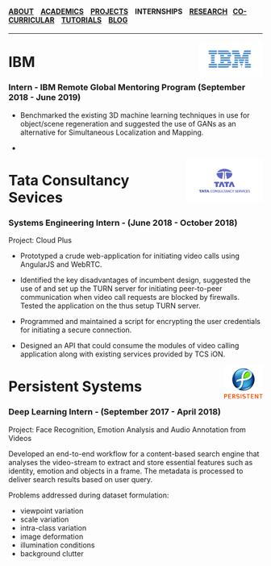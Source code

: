 #### [ABOUT](./index.md) &ensp; [ACADEMICS](./academics.md) &ensp; [PROJECTS](./projects.md) &ensp; INTERNSHIPS &ensp; [RESEARCH](./research.md) &ensp;[CO-CURRICULAR](./extraCurricular.md) &ensp; [TUTORIALS](./tutorials.md) &ensp; [BLOG](./blogs.md)

------- 

<img height = "25%" width = "25%" src="./images/ibmlogo.png" align = "right"/>

# IBM
### Intern - IBM Remote Global Mentoring Program (September 2018 - June 2019)

- Benchmarked the existing 3D machine learning techniques in use for object/scene regeneration and suggested the use of GANs as an alternative for Simultaneous Localization and Mapping.

- 
<img height = "30%" width = "30%" src ="./images/tcslogo.jpg" align = "right"/>

# Tata Consultancy Sevices
### Systems Engineering Intern - (June 2018 - October 2018)

Project: Cloud Plus

- Prototyped a crude web-application for initiating video calls using AngularJS and WebRTC.

- Identified the key disadvantages of incumbent design, suggested the use of and set up the TURN server for initiating peer-to-peer communication when video call requests are blocked by firewalls. Tested the application on the thus setup TURN server.

- Programmed and maintained a script for encrypting the user credentials for initiating a secure connection.

- Designed an API that could consume the modules of video calling application along with existing services provided by TCS iON.

<img height = "15%" width = "15%" src ="./images/persistentlogo.jpg" align = "right"/>

# Persistent Systems 
### Deep Learning Intern - (September 2017 - April 2018)

Project: Face Recognition, Emotion Analysis and Audio Annotation from Videos

Developed an end-to-end workflow for a content-based search engine that analyses the video-stream to extract and store essential features such as identity, emotion and objects in a frame. The metadata is processed to deliver search results based on user query.

Problems addressed during dataset formulation:

- viewpoint variation
- scale variation
- intra-class variation
- image deformation
- illumination conditions
- background clutter

